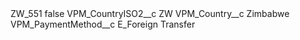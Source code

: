 <?xml version="1.0" encoding="UTF-8"?>
<CustomMetadata xmlns="http://soap.sforce.com/2006/04/metadata" xmlns:xsi="http://www.w3.org/2001/XMLSchema-instance" xmlns:xsd="http://www.w3.org/2001/XMLSchema">
    <label>ZW_551</label>
    <protected>false</protected>
    <values>
        <field>VPM_CountryISO2__c</field>
        <value xsi:type="xsd:string">ZW</value>
    </values>
    <values>
        <field>VPM_Country__c</field>
        <value xsi:type="xsd:string">Zimbabwe</value>
    </values>
    <values>
        <field>VPM_PaymentMethod__c</field>
        <value xsi:type="xsd:string">E_Foreign Transfer</value>
    </values>
</CustomMetadata>
